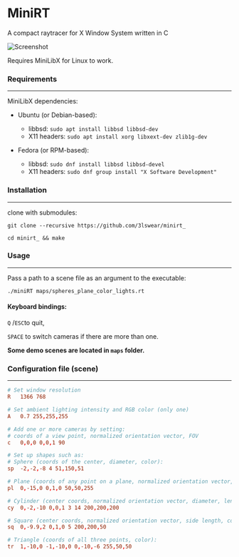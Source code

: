 # MiniRT
A compact raytracer for X Window System written in C

![Screenshot](https://i.imgur.com/pVBaF7V.png)

Requires MiniLibX for Linux to work.

### Requirements

---

MiniLibX dependencies:

- Ubuntu (or Debian-based): 
  - libbsd: `sudo apt install libbsd libbsd-dev`
  - X11 headers: `sudo apt install xorg libxext-dev zlib1g-dev`

- Fedora (or RPM-based):
  - libbsd: `sudo dnf install libbsd libbsd-devel`
  - X11 headers: `sudo dnf group install "X Software Development"`


### Installation

---

clone with submodules:

````
git clone --recursive https://github.com/3lswear/minirt_
````

```
cd minirt_ && make
```

### Usage

---

Pass a path to a scene file as an argument to the executable:

```
./miniRT maps/spheres_plane_color_lights.rt
```

#### Keyboard bindings:

`Q` /`ESC`to quit,

`SPACE` to switch cameras if there are more than one.

**Some demo scenes are located in `maps` folder.**

### Configuration file (scene)

---

```conf
# Set window resolution
R	1366 768

# Set ambient lighting intensity and RGB color (only one)
A	0.7 255,255,255

# Add one or more cameras by setting:
# coords of a view point, normalized orientation vector, FOV
c	0,0,0 0,0,1 90

# Set up shapes such as:
# Sphere (coords of the center, diameter, color):
sp	-2,-2,-8 4 51,150,51

# Plane (coords of any point on a plane, normalized orientation vector, color):
pl	0,-15,0 0,1,0 50,50,255

# Cylinder (center coords, normalized orientation vector, diameter, length, color):
cy	0,-2,-10 0,0,1 3 14 200,200,200

# Square (center coords, normalized orientation vector, side length, color):
sq	0,-9.9,2 0,1,0 5 200,200,50

# Triangle (coords of all three points, color):
tr	1,-10,0 -1,-10,0 0,-10,-6 255,50,50
```

